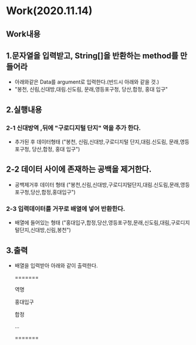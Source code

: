 Work(2020.11.14)
===
Work내용
-

## 1.문자열을 입력받고, String[]을 반환하는 method를 만들어라

- 아래와같은 Data를 argument로 입력한다.(반드시 아래와 같을 것.)
- "봉천, 신림,신대방,대림.신도림, 문래,영등포구청, 당산,합정, 홍대 입구"

## 2.실행내용

### 2-1 신대방역 ,뒤에 "구로디지털 단지" 역을 추가 한다. 
- 추가된 후 데이터형태 ("봉천, 신림,신대방,구로디지털 단지,대림.신도림, 문래,영등포구청, 당산,합정, 홍대 입구")

## 2-2 데이터 사이에 존재하는 공백을 제거한다.
- 공백제거후 데이터 형태 ("봉천,신림,신대방,구로디지털단지,대림.신도림,문래,영등포구청,당산,합정,홍대입구")

### 2-3 입력데이터를 거꾸로 배열에 넣어 반환한다.
- 배열에 들어있는 형태 ("홍대입구,합정,당산,영등포구청,문래,신도림,대림,구로디지털단지,신대방,신림,봉천")

## 3.출력

- 배열을 입력받아 아래와 같이 출력한다. 

    =======

    역명

    홍대입구
    
    합정
    

    ...

    =======

